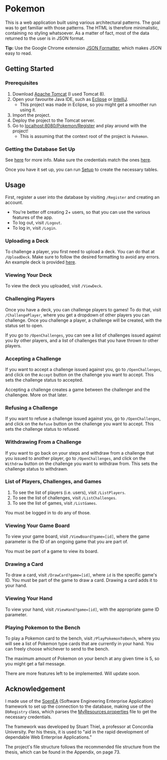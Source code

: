 # Pokemon

This is a web application built using various architectural patterns. The goal was to get familiar with those patterns. The HTML is therefore minimalistic, containing no styling whatsoever. As a matter of fact, most of the data returned to the user is in JSON format.

**Tip:** Use the Google Chrome extension [JSON Formatter](https://chrome.google.com/webstore/detail/json-formatter/bcjindcccaagfpapjjmafapmmgkkhgoa?hl=en), which makes JSON easy to read.

## Getting Started

### Prerequisites 

1. Download [Apache Tomcat](http://tomcat.apache.org/) (I used Tomcat 8).
2. Open your favourite Java IDE, such as [Eclipse](https://www.eclipse.org/) or [IntelliJ](https://www.jetbrains.com/idea/).
    - This project was made in Eclipse, so you might get a smoother run using it.
3. Import the project.
4. Deploy the project to the Tomcat server.
5. Go to [localhost:8080/Pokemon/Register](http://localhost:8080/Register) and play around with the project!
    - This is assuming that the context root of the project is `Pokemon`.

### Getting the Database Set Up

See [here](docker-mysql8-db/README.md) for more info. Make sure the credentials match the ones [here](src/MyResources.properties).

Once you have it set up, you can run [Setup](src/Setup.java) to create the necessary tables.

## Usage

First, register a user into the database by visiting `/Register` and creating an account.

- You're better off creating 2+ users, so that you can use the various features of the app.
- To log out, visit `/Logout`.
- To log in, visit `/Login`.
    
### Uploading a Deck

To challenge a player, you first need to upload a deck. You can do that at `/UploadDeck`. Make sure to follow the desired formatting to avoid any errors. An example deck is provided [here](WebContent/deck-example.txt).

### Viewing Your Deck

To view the deck you uploaded, visit `/ViewDeck`.

### Challenging Players

Once you have a deck, you can challenge players to games! To do that, visit `/ChallengePlayer`, where you get a dropdown of other players you can challenge. Once you challenge a player, a challenge will be created, with the status set to open.

If you go to `/OpenChallenges`, you can see a list of challenges issued against you _by_ other players, and a list of challenges that you have thrown _to_ other players.

### Accepting a Challenge

If you want to accept a challenge issued against you, go to `/OpenChallenges`, and click on the `Accept` button on the challenge you want to accept. This sets the challenge status to accepted.

Accepting a challenge creates a game between the challenger and the challengee. More on that later.

### Refusing a Challenge

If you want to refuse a challenge issued against you, go to `/OpenChallenges`, and click on the `Refuse` button on the challenge you want to accept. This sets the challenge status to refused.

### Withdrawing From a Challenge

If you want to go back on your steps and withdraw from a challenge that you issued to another player, go to `/OpenChallenges`, and click on the `Withdraw` button on the challenge you want to withdraw from. This sets the challenge status to withdrawn.

### List of Players, Challenges, and Games

1. To see the list of players (i.e. users), visit `/ListPlayers`.
2. To see the list of challenges, visit `/ListChallenges`.
3. To see the list of games, visit `/ListGames`.

You must be logged in to do any of those.

### Viewing Your Game Board

To view your game board, visit `/ViewBoard?game=[id]`, where the game parameter is the ID of an ongoing game that you are part of.

You must be part of a game to view its board.

### Drawing a Card

To draw a card, visit `/DrawCard?game=[id]`, where `id` is the specific game's ID. You must be part of the game to draw a card. Drawing a card adds it to your hand.

### Viewing Your Hand

To view your hand, visit `/ViewHand?game=[id]`, with the appropriate game ID parameter.

### Playing Pokemon to the Bench

To play a Pokemon card to the bench, visit `/PlayPokemonToBench`, where you will see a list of Pokemon type cards that are currently in your hand. You can freely choose whichever to send to the bench.

The maximum amount of Pokemon on your bench at any given time is 5, so you might get a fail message.

There are more features left to be implemented. Will update soon.

## Acknowledgement

I made use of the [SoenEA](http://soenea.htmlweb.com/) (Software Engineering Enterprise Application) framework to set up the connection to the database, making use of the `DbRegistry` class, which parses the [MyResources.properties](src/MyResources.properties) file to get the necessary credentials.

The framework was developed by Stuart Thiel, a professor at Concordia University. Per his thesis, it is used to "aid in the rapid development of dependable Web Enterprise Applications."

The project's file structure follows the recommended file structure from the thesis, which can be found in the Appendix, on page 73.
